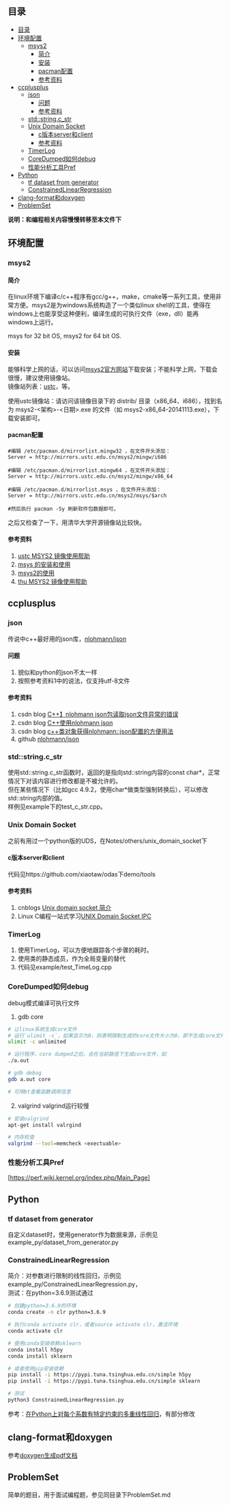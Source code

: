 ## 目录

- [目录](#目录)
- [环境配置](#环境配置)
  - [msys2](#msys2)
    - [简介](#简介)
    - [安装](#安装)
    - [pacman配置](#pacman配置)
    - [参考资料](#参考资料)
- [ccplusplus](#ccplusplus)
  - [json](#json)
    - [问题](#问题)
    - [参考资料](#参考资料-1)
  - [std::string.c_str](#stdstringc_str)
  - [Unix Domain Socket](#unix-domain-socket)
    - [c版本server和client](#c版本server和client)
    - [参考资料](#参考资料-2)
  - [TimerLog](#timerlog)
  - [CoreDumped如何debug](#coredumped如何debug)
  - [性能分析工具Pref](#性能分析工具pref)
- [Python](#python)
  - [tf dataset from generator](#tf-dataset-from-generator)
  - [ConstrainedLinearRegression](#constrainedlinearregression)
- [clang-format和doxygen](#clang-format和doxygen)
- [ProblemSet](#problemset)

**说明：和编程相关内容慢慢转移至本文件下**

## 环境配置
### msys2
#### 简介
在linux环境下编译c/c++程序有gcc/g++，make，cmake等一系列工具，使用非常方便。msys2是为windows系统构造了一个类似linux shell的工具，使得在windows上也能享受这种便利，编译生成的可执行文件（exe，dll）能再windows上运行。

msys for 32 bit OS, msys2 for 64 bit OS.

#### 安装 
能够科学上网的话，可以访问[msys2官方网站](www.msys2.org)下载安装；不能科学上网，下载会很慢，建议使用镜像站。  
镜像站列表：[ustc](https://lug.ustc.edu.cn/wiki/mirrors/help/msys2)，等。  

使用ustc镜像站：请访问该镜像目录下的 distrib/ 目录（x86_64、i686），找到名为 msys2-<架构>-<日期>.exe 的文件（如 msys2-x86_64-20141113.exe），下载安装即可。

#### pacman配置
```vim
#编辑 /etc/pacman.d/mirrorlist.mingw32 ，在文件开头添加：
Server = http://mirrors.ustc.edu.cn/msys2/mingw/i686

#编辑 /etc/pacman.d/mirrorlist.mingw64 ，在文件开头添加：
Server = http://mirrors.ustc.edu.cn/msys2/mingw/x86_64

#编辑 /etc/pacman.d/mirrorlist.msys ，在文件开头添加：
Server = http://mirrors.ustc.edu.cn/msys2/msys/$arch

#然后执行 pacman -Sy 刷新软件包数据即可。
```

之后又检查了一下，用清华大学开源镜像站比较快。

#### 参考资料
1. [ustc MSYS2 镜像使用帮助](https://lug.ustc.edu.cn/wiki/mirrors/help/msys2)  
2. [msys 的安装和使用](https://blog.csdn.net/brooknew/article/details/86472420)  
3. [msys2的使用](https://blog.csdn.net/ldpxxx/article/details/87977089)  
4. [thu MSYS2 镜像使用帮助](https://mirror.tuna.tsinghua.edu.cn/help/msys2/)


## ccplusplus
### json
传说中c++最好用的json库，[nlohmann/json](https://github.com/nlohmann/json)

#### 问题
1. 貌似和python的json不太一样  
2. 按照参考资料1中的说法，仅支持utf-8文件

#### 参考资料
1. csdn blog [C++】nlohmann json包读取json文件异常的错误](https://blog.csdn.net/kuyu05/article/details/88561319?depth_1-utm_source=distribute.pc_relevant.none-task&utm_source=distribute.pc_relevant.none-task)
2. csdn blog [C++使用nlohmann json](https://blog.csdn.net/wphkadn/article/details/97417700)
3. csdn blog [c++类对象获得nlohmann::json配置的方便用法](https://blog.csdn.net/hongmaodaxia/article/details/95731211?depth_1-utm_source=distribute.pc_relevant.none-task&utm_source=distribute.pc_relevant.none-task)
4. github [nlohmann/json](https://github.com/nlohmann/json)


### std::string.c_str
使用std::string.c_str函数时，返回的是指向std::string内容的const char*，正常情况下对该内容进行修改都是不被允许的。  
但在某些情况下（比如gcc 4.9.2，使用char*做类型强制转换后），可以修改std::string内部的值。  
样例见example下的test_c_str.cpp。  


### Unix Domain Socket
之前有用过一个python版的UDS，在Notes/others/unix_domain_socket下

#### c版本server和client
代码见https://github.com/xiaotaw/odas下demo/tools

#### 参考资料
1. cnblogs [Unix domain socket 简介](https://www.cnblogs.com/sparkdev/p/8359028.html)
2. Linux C编程一站式学习[UNIX Domain Socket IPC](http://docs.linuxtone.org/ebooks/C&CPP/c/ch37s04.html)


### TimerLog
1. 使用TimerLog，可以方便地跟踪各个步骤的耗时。
2. 使用类的静态成员，作为全局变量的替代
3. 代码见example/test_TimeLog.cpp

### CoreDumped如何debug
debug模式编译可执行文件   
1. gdb <executable> core
```bash
# 让linux系统生成core文件
# 运行`ulimit -c`，如果显示为0，则表明限制生成的core文件大小为0，即不生成core文件
ulimit -c unlimited

# 运行程序，core dumped之后，会在当前路径下生成core文件，如
./a.out

# gdb debug
gdb a.out core

# 可用bt查看函数调用信息
```

2. valgrind
valgrind运行较慢
```bash
# 安装valgrind
apt-get install valrgind

# 内存检查
valgrind --tool=memcheck <exectuable> 
```

### 性能分析工具Pref
[https://perf.wiki.kernel.org/index.php/Main_Page]

## Python
### tf dataset from generator
自定义dataset时，使用generator作为数据来源，示例见example_py/dataset_from_generator.py
### ConstrainedLinearRegression
简介：对参数进行限制的线性回归，示例见example_py/ConstrainedLinearRegression.py，   
测试：在python=3.6.9测试通过
```bash
# 创建python=3.6.9的环境
conda create -n clr python=3.6.9

# 执行conda activate clr，或者source activate clr，激活环境
conda activate clr

# 使用conda安装依赖sklearn
conda install h5py
conda install sklearn

# 或者使用pip安装依赖
pip install -i https://pypi.tuna.tsinghua.edu.cn/simple h5py
pip install -i https://pypi.tuna.tsinghua.edu.cn/simple sklearn

# 测试
python3 ConstrainedLinearRegression.py
```
参考：[在Python上对每个系数有特定约束的多重线性回归](#https://www.pythonheidong.com/blog/article/166247/3ee8b193fa41e202a3e1/)，有部分修改  


## clang-format和doxygen

参考[doxygen生成pdf文档](#https://blog.csdn.net/hahahaqwe123/article/details/107875776)


## ProblemSet
简单的题目，用于面试编程题，参见同目录下ProblemSet.md
